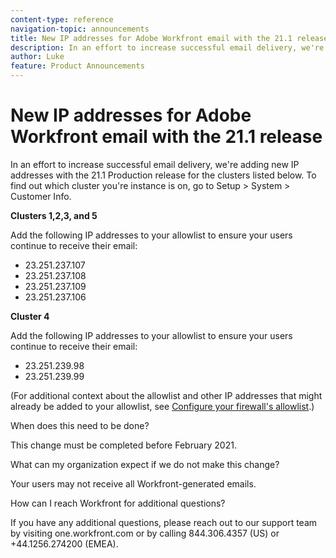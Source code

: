 ```yaml
---
content-type: reference
navigation-topic: announcements
title: New IP addresses for Adobe Workfront email with the 21.1 release
description: In an effort to increase successful email delivery, we're adding new IP addresses with the 21.1 Production release for the clusters listed below. To find out which cluster you're instance is on, go to Setup > System > Customer Info.
author: Luke
feature: Product Announcements
---
```


# New IP addresses for Adobe Workfront email with the 21.1 release

In an effort to increase successful email delivery, we're adding new IP addresses with the 21.1 Production release for the clusters listed below. To find out which cluster you're instance is on, go to Setup > System > Customer Info.

**Clusters 1,2,3, and 5**

Add the following IP addresses to your allowlist to ensure your users continue to receive their email:

* 23.251.237.107
* 23.251.237.108
* 23.251.237.109
* 23.251.237.106

**Cluster 4**

Add the following IP addresses to your allowlist to ensure your users continue to receive their email:

* 23.251.239.98
* 23.251.239.99

(For additional context about the allowlist and other IP addresses that might already be added to your allowlist, see [Configure your firewall's allowlist](../../administration-and-setup/get-started-wf-administration/configure-your-firewall.md).)

When does this need to be done?

This change must be completed before February 2021.

What can my organization expect if we do not make this change?

Your users may not receive all Workfront-generated emails.

How can I reach Workfront for additional questions?

If you have any additional questions, please reach out to our support team by visiting one.workfront.com or by calling 844.306.4357 (US) or +44.1256.274200 (EMEA).
